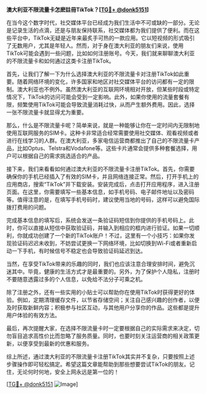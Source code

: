 **澳大利亚不限流量卡怎麽註冊TikTok？[[TG💪+ @donk5151](https://t.me/s/donk5151)]**

在当今这个数字时代，社交媒体平台已经成为我们生活中不可或缺的一部分。无论是记录生活的点滴，还是与朋友保持联系，社交媒体都为我们提供了便利。而在这些平台中，TikTok无疑是近年来最炙手可热的一款应用。它以短视频的形式吸引了无数用户，尤其是年轻人。然而，对于身在澳大利亚的朋友们来说，使用TikTok可能会遇到一些问题，比如如何注册账号。今天，我们就来聊聊澳大利亚的不限流量卡和如何通过这类卡注册TikTok。

首先，让我们了解一下为什么选择澳大利亚的不限流量卡对注册TikTok如此重要。随着网络环境的变化，许多国家和地区对社交媒体平台的访问都有一定的限制。澳大利亚也不例外。虽然澳大利亚的互联网环境相对开放，但某些时段或特定情况下，TikTok的访问可能会受到一定影响。此外，如果你使用的流量套餐有限，频繁使用TikTok可能会导致流量消耗过快，从而产生额外费用。因此，选择一张不限流量卡就显得尤为重要。

那么，什么是不限流量卡呢？简单来说，就是一种能够让你在一定时间内无限制地使用互联网服务的SIM卡。这种卡非常适合经常需要使用社交媒体、观看视频或者进行在线学习的人群。在澳大利亚，多家电信运营商都推出了自己的不限流量卡产品，比如Optus、Telstra和Vodafone等。这些卡片通常会提供多种套餐选择，用户可以根据自己的需求挑选适合的产品。

接下来，我们来看看如何通过澳大利亚的不限流量卡注册TikTok。首先，你需要确保你的手机已经插入了有效的SIM卡，并且网络连接正常。然后，打开手机上的应用商店，搜索“TikTok”并下载安装。安装完成后，点击打开应用程序，进入注册页面。在这里，你需要填写一些基本信息，如手机号码、电子邮件地址以及密码等。值得注意的是，在填写手机号码时，建议使用当地的号码，这样可以避免国际拨打费用的问题。

完成基本信息的填写后，系统会发送一条验证码短信到你提供的手机号码上。此时，你可以直接从短信中获取验证码，并输入到相应的框内进行验证。如果一切顺利，你就成功创建了一个新的TikTok账户！不过，这里有一个小技巧：如果你发现验证码迟迟未收到，不妨尝试更换一下网络环境，比如切换到Wi-Fi或者重新启动一下手机，有时候信号不稳定也会导致验证码延迟到达。

当然，在享受TikTok带来的乐趣的同时，我们也应该注意合理安排时间，避免沉迷其中。毕竟，健康的生活方式才是最重要的。另外，为了保护个人隐私，注册时不要随意透露过多的个人信息，以免给不法分子可乘之机。

除了注册之外，还有一些实用的小贴士可以帮助你在使用TikTok时获得更好的体验。例如，定期清理缓存文件，以节省存储空间；关注自己感兴趣的创作者，以便及时获取新鲜内容；积极参与社区互动，与其他用户分享你的作品。这些都是提升用户体验的有效方法。

最后，再次提醒大家，在选择不限流量卡时一定要根据自己的实际需求来决定，切勿盲目追求高性价比而忽略了服务质量。同时，也要时刻关注运营商的相关政策更新，以便享受到最新的优惠和服务。

综上所述，通过澳大利亚的不限流量卡注册TikTok其实并不复杂，只要按照上述步骤操作即可轻松搞定。希望这篇文章能帮助到那些想要尝试TikTok的朋友。记住，无论何时何地，安全上网永远是第一位的！

[[TG💪+ @donk5151](https://t.me/s/donk5151) ![Image](https://i.postimg.cc/rwNCRYN7/Snipaste-2025-04-30-17-27-05.png)]